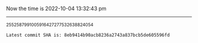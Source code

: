 Now the time is 2022-10-04 13:32:43 pm

---

<small>2552587991005916427277532638824054</small>

```txt
Latest commit SHA is: 8eb9414b90acb8236a2743a837bcb5de605596fd
```
